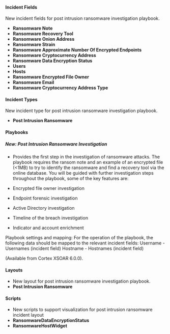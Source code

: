 
#### Incident Fields
 New incident fields for post intrusion ransomware investigation playbook.
- **Ransomware Note**
- **Ransomware Recovery Tool**
- **Ransomware Onion Address**
- **Ransomware Strain**
- **Ransomware Approximate Number Of Encrypted Endpoints**
- **Ransomware Cryptocurrency Address**
- **Ransomware Data Encryption Status**
- **Users**
- **Hosts**
- **Ransomware Encrypted File Owner**
- **Ransomware Email**
- **Ransomware Cryptocurrency Address Type**

#### Incident Types
New incident type for post intrusion ransomware investigation playbook.
- **Post Intrusion Ransomware**

#### Playbooks
##### New: Post Intrusion Ransomware Investigation
- Provides the first step in the investigation of ransomware attacks.
 The playbook requires the ransom note and an example of an encrypted file (<1MB) to try to identify the ransomware and find a recovery tool via the online database.
 You will be guided with further investigation steps throughout the playbook, some of the key features are:

- Encrypted file owner investigation
 - Endpoint forensic investigation
 - Active Directory investigation
 - Timeline of the breach investigation
 - Indicator and account enrichment

Playbook settings and mapping:
 For the operation of the playbook, the following data should be mapped to the relevant incident fields:
 Username - Usernames (incident field)
 Hostname - Hostnames (incident field)



 (Available from Cortex XSOAR 6.0.0).

#### Layouts
- New layout for post intrusion ransomware investigation playbook.
- **Post Intrusion Ransomware**

#### Scripts
- New scripts to support visualization for post intrusion ransomware incident layout
- **RansomwareDataEncryptionStatus**
- **RansomwareHostWidget**
